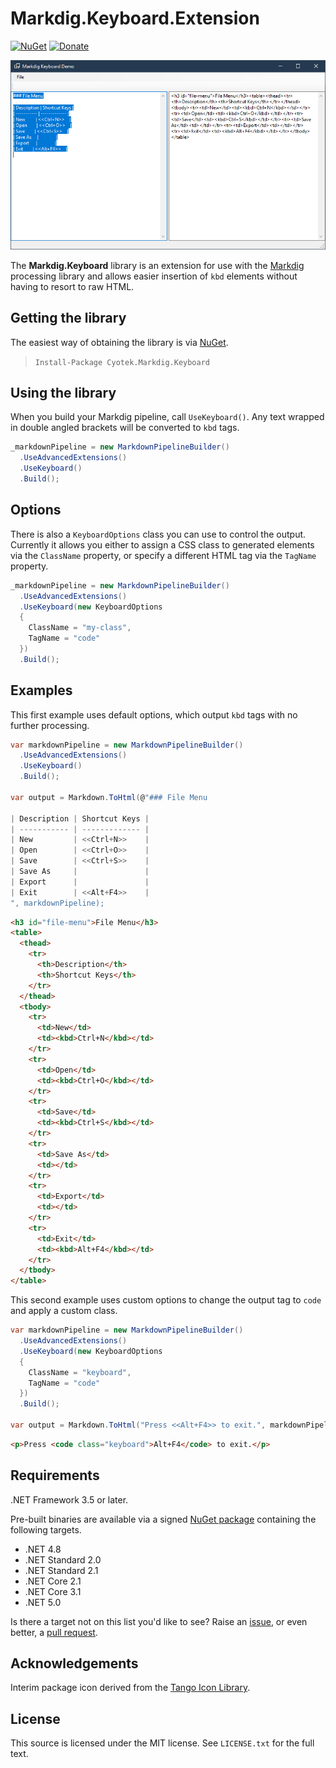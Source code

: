 # Markdig.Keyboard.Extension

[![NuGet][nugetbadge]][nuget]
[![Donate][paypalbadge]][paypal]

![A basic demonstration showing the output][1]

The **Markdig.Keyboard** library is an extension for use with
the [Markdig][2] processing library and allows easier insertion
of `kbd` elements without having to resort to raw HTML.

## Getting the library

The easiest way of obtaining the library is via [NuGet][nuget].

> `Install-Package Cyotek.Markdig.Keyboard`

## Using the library

When you build your Markdig pipeline, call `UseKeyboard()`. Any
text wrapped in double angled brackets will be converted to
`kbd` tags.

```csharp
_markdownPipeline = new MarkdownPipelineBuilder()
  .UseAdvancedExtensions()
  .UseKeyboard()
  .Build();
```

## Options

There is also a `KeyboardOptions` class you can use to control
the output. Currently it allows you either to assign a CSS class
to generated elements via the `ClassName` property, or specify a
different HTML tag via the `TagName` property.

```csharp
_markdownPipeline = new MarkdownPipelineBuilder()
  .UseAdvancedExtensions()
  .UseKeyboard(new KeyboardOptions
  {
    ClassName = "my-class",
    TagName = "code"
  })
  .Build();
```

## Examples

This first example uses default options, which output `kbd` tags
with no further processing.

```csharp
var markdownPipeline = new MarkdownPipelineBuilder()
  .UseAdvancedExtensions()
  .UseKeyboard()
  .Build();

var output = Markdown.ToHtml(@"### File Menu

| Description | Shortcut Keys |
| ----------- | ------------- |
| New         | <<Ctrl+N>>    |
| Open        | <<Ctrl+O>>    |
| Save        | <<Ctrl+S>>    |
| Save As     |               |
| Export      |               |
| Exit        | <<Alt+F4>>    |
", markdownPipeline);
```

```html
<h3 id="file-menu">File Menu</h3>
<table>
  <thead>
    <tr>
      <th>Description</th>
      <th>Shortcut Keys</th>
    </tr>
  </thead>
  <tbody>
    <tr>
      <td>New</td>
      <td><kbd>Ctrl+N</kbd></td>
    </tr>
    <tr>
      <td>Open</td>
      <td><kbd>Ctrl+O</kbd></td>
    </tr>
    <tr>
      <td>Save</td>
      <td><kbd>Ctrl+S</kbd></td>
    </tr>
    <tr>
      <td>Save As</td>
      <td></td>
    </tr>
    <tr>
      <td>Export</td>
      <td></td>
    </tr>
    <tr>
      <td>Exit</td>
      <td><kbd>Alt+F4</kbd></td>
    </tr>
  </tbody>
</table>
```

This second example uses custom options to change the output tag
to `code` and apply a custom class.

```csharp
var markdownPipeline = new MarkdownPipelineBuilder()
  .UseAdvancedExtensions()
  .UseKeyboard(new KeyboardOptions
  {
    ClassName = "keyboard",
    TagName = "code"
  })
  .Build();

var output = Markdown.ToHtml("Press <<Alt+F4>> to exit.", markdownPipeline);
```

```html
<p>Press <code class="keyboard">Alt+F4</code> to exit.</p>
```

## Requirements

.NET Framework 3.5 or later.

Pre-built binaries are available via a signed [NuGet package][nuget]
containing the following targets.

* .NET 4.8
* .NET Standard 2.0
* .NET Standard 2.1
* .NET Core 2.1
* .NET Core 3.1
* .NET 5.0

Is there a target not on this list you'd like to see? Raise an
[issue][ghissue], or even better, a [pull request][ghpull].

## Acknowledgements

Interim package icon derived from the [Tango Icon Library][3].

## License

This source is licensed under the MIT license. See `LICENSE.txt`
for the full text.

[nugetbadge]: https://img.shields.io/nuget/v/Cyotek.Markdig.Keyboard.svg
[nuget]: https://www.nuget.org/packages/Cyotek.Markdig.Keyboard/
[paypalbadge]: https://www.paypalobjects.com/en_US/i/btn/btn_donate_SM.gif
[paypal]: https://paypal.me/cyotek
[ghissue]: https://github.com/cyotek/Markdig.Keyboard/issues
[ghpull]: https://github.com/cyotek/Markdig.Keyboard/pulls
[ghrel]: https://github.com/cyotek/Markdig.Keyboard/releases
[gh]: https://github.com/cyotek/Markdig.Keyboard

[1]: res/screenshot.png
[2]: https://github.com/lunet-io/markdig/
[3]: https://www.iconfinder.com/icons/118804/map_character_accessories_icon
